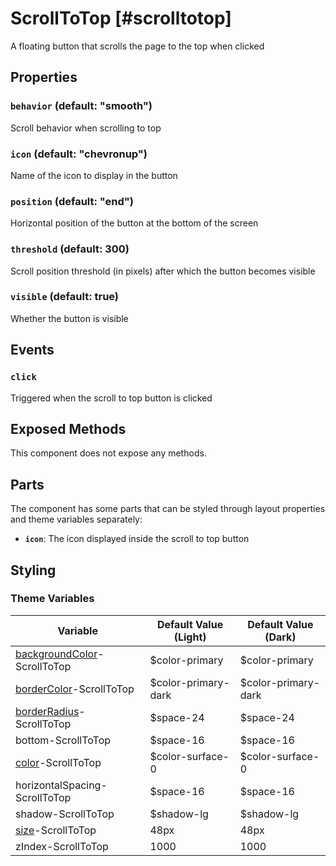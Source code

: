 # ScrollToTop [#scrolltotop]

A floating button that scrolls the page to the top when clicked

## Properties

### `behavior` (default: "smooth")

Scroll behavior when scrolling to top

### `icon` (default: "chevronup")

Name of the icon to display in the button

### `position` (default: "end")

Horizontal position of the button at the bottom of the screen

### `threshold` (default: 300)

Scroll position threshold (in pixels) after which the button becomes visible

### `visible` (default: true)

Whether the button is visible

## Events

### `click`

Triggered when the scroll to top button is clicked

## Exposed Methods

This component does not expose any methods.

## Parts

The component has some parts that can be styled through layout properties and theme variables separately:

- **`icon`**: The icon displayed inside the scroll to top button

## Styling

### Theme Variables

| Variable | Default Value (Light) | Default Value (Dark) |
| --- | --- | --- |
| [backgroundColor](../styles-and-themes/common-units/#color)-ScrollToTop | $color-primary | $color-primary |
| [borderColor](../styles-and-themes/common-units/#color)-ScrollToTop | $color-primary-dark | $color-primary-dark |
| [borderRadius](../styles-and-themes/common-units/#border-rounding)-ScrollToTop | $space-24 | $space-24 |
| bottom-ScrollToTop | $space-16 | $space-16 |
| [color](../styles-and-themes/common-units/#color)-ScrollToTop | $color-surface-0 | $color-surface-0 |
| horizontalSpacing-ScrollToTop | $space-16 | $space-16 |
| shadow-ScrollToTop | $shadow-lg | $shadow-lg |
| [size](../styles-and-themes/common-units/#size)-ScrollToTop | 48px | 48px |
| zIndex-ScrollToTop | 1000 | 1000 |
